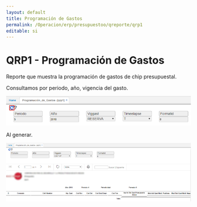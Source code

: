 ```yaml
---
layout: default
title: Programación de Gastos
permalink: /Operacion/erp/presupuestoo/qreporte/qrp1
editable: si
---
```


# QRP1 - Programación de Gastos

Reporte que muestra la programación de gastos de chip presupuestal.  

Consultamos por periodo, año, vigencia del gasto.  

![](qrp1.png)

Al generar.  

![](qrp11.png)

